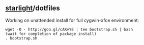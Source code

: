 ## [starlight](http://starlight.github.io/)/dotfiles

Working on unattended install for full cygwin-xfce environment:

    wget -O - http://goo.gl/cAKvY8 | tee bootstrap.sh | bash
    (wait for completion of package install)
    . bootstrap.sh
    
